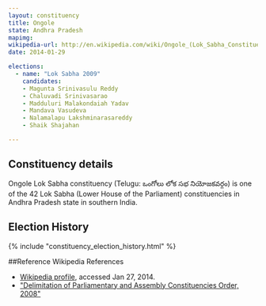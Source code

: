 ```yaml
---
layout: constituency
title: Ongole
state: Andhra Pradesh
mapimg: 
wikipedia-url: http://en.wikipedia.com/wiki/Ongole_(Lok_Sabha_Constituency)
date: 2014-01-29

elections: 
  - name: "Lok Sabha 2009"
    candidates: 
    - Magunta Srinivasulu Reddy 
    - Chaluvadi Srinivasarao 
    - Madduluri Malakondaiah Yadav 
    - Mandava Vasudeva 
    - Nalamalapu Lakshminarasareddy 
    - Shaik Shajahan 

---
```

## Constituency details
Ongole Lok Sabha constituency (Telugu: ఒంగోలు లోక సభ నియోజకవర్గం) is one of the 42 Lok Sabha (Lower House of the Parliament) constituencies in Andhra Pradesh state in southern India.




## Election History
{% include "constituency_election_history.html" %}

##Reference
Wikipedia References
- [Wikipedia profile]({{page.profile.wikipedia}}), accessed Jan 27, 2014.
- ["Delimitation of Parliamentary and Assembly Constituencies Order, 2008"][wiki1]

[wiki1]: http://eci.nic.in/eci_main/CurrentElections/CONSOLIDATED_ORDER%20_ECI%20.pdf
